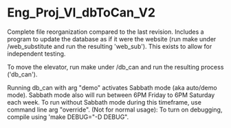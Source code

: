 # Eng_Proj_VI_dbToCan_V2

Complete file reorganization compared to the last revision.
Includes a program to update the database as if it were the website (run make under /web_substitute and run the resulting 'web_sub'). This exists to allow for independent testing.

To move the elevator, run make under /db_can and run the resulting process ('db_can').

Running db_can with arg "demo" activates Sabbath mode (aka auto/demo mode). Sabbath mode also will run between 6PM Friday to 6PM Saturday each week. To run without Sabbath mode during this timeframe, use command line arg "override". 
(Not for normal usage): To turn on debugging, compile using 'make DEBUG="-D DEBUG".
